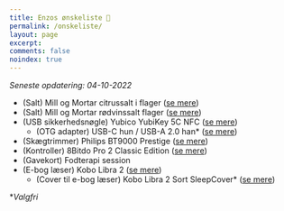 ```yaml
---
title: Enzos ønskeliste 🎁
permalink: /onskeliste/
layout: page
excerpt: 
comments: false
noindex: true
---
```


*Seneste opdatering: 04-10-2022*
- (Salt) Mill og Mortar citrussalt i flager ([se mere](https://www.helsam.dk/mad-drikke/kolonial/salt-bouillon-og-soja/citrussalt-i-flager-mill-mortar?id=13210))
- (Salt) Mill og Mortar rødvinssalt flager ([se mere](https://www.helsam.dk/mad-drikke/kolonial/salt-bouillon-og-soja/roedvinssalt-i-flager-mill-mortar?id=13211))
- (USB sikkerhedsnøgle) Yubico YubiKey 5C NFC ([se mere](https://www.computersalg.dk/i/7308775/yubico-yubikey-5c-nfc-usb-c-sikkerhedsn%c3%b8gle))
  - (OTG adapter) USB-C hun / USB-A 2.0 han* ([se mere](https://www.av-cables.dk/usb-c-3-1-adapter/usb-c-3-1-otg-adapter-usb-c-hun-usb-a-3-0-han-sort.html))
- (Skægtrimmer) Philips BT9000 Prestige ([se mere](https://www.elgiganten.dk/product/personlig-pleje-skonhed-velvare/barbering-harfjerning/skagtrimmer/philips-9000-prestige-skagtrimmer-bt981015/53148))
- (Kontroller) 8Bitdo Pro 2 Classic Edition ([se mere](https://www.maxgaming.dk/dk/kontroller-til-mobil/pro-2-bluetooth-gamepad-g-classic-edition))
- (Gavekort) Fodterapi session
- (E-bog læser) Kobo Libra 2 ([se mere](https://www.komplett.dk/product/1213867/pc-tablets/tablets-e-bogslaesere/e-bogslaesere/kobo-libra-2-7-32gb-sort?channable=00a560696400313231333836376d))
  - (Cover til e-bog læser) Kobo Libra 2 Sort SleepCover* ([se mere](https://www.komplett.dk/product/1213869/pc-tablets/e-boglaesere-tilbehoer/kobo-libra-2-sleepcover-sort))

**Valgfri*
